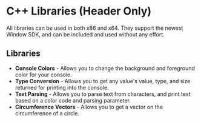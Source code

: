 # C++ Libraries (Header Only)

All libraries can be used in both x86 and x64. They support the newest Window SDK, and can be included and used without any effort.

## Libraries
* **Console Colors** - Allows you to change the background and foreground color for your console.
* **Type Conversion** - Allows you to get any value's value, type, and size returned for printing into the console.
* **Text Parsing** - Allows you to parse text from characters, and print text based on a color code and parsing parameter.
* **Circumference Vectors** - Allows you to get a vector on the circumference of a circle.
